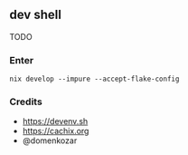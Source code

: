 ## dev shell

TODO

### Enter

```shell
nix develop --impure --accept-flake-config
```

### Credits

- https://devenv.sh
- https://cachix.org
- @domenkozar

